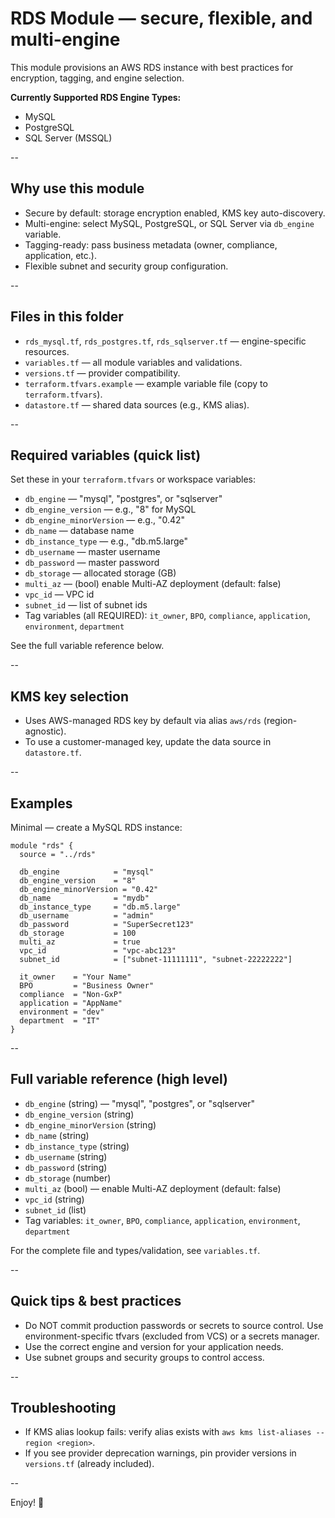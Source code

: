 # RDS Module — secure, flexible, and multi-engine


This module provisions an AWS RDS instance with best practices for encryption, tagging, and engine selection.

**Currently Supported RDS Engine Types:**

- MySQL
- PostgreSQL
- SQL Server (MSSQL)


--

## Why use this module

- Secure by default: storage encryption enabled, KMS key auto-discovery.
- Multi-engine: select MySQL, PostgreSQL, or SQL Server via `db_engine` variable.
- Tagging-ready: pass business metadata (owner, compliance, application, etc.).
- Flexible subnet and security group configuration.

--

## Files in this folder

- `rds_mysql.tf`, `rds_postgres.tf`, `rds_sqlserver.tf` — engine-specific resources.
- `variables.tf` — all module variables and validations.
- `versions.tf` — provider compatibility.
- `terraform.tfvars.example` — example variable file (copy to `terraform.tfvars`).
- `datastore.tf` — shared data sources (e.g., KMS alias).

--

## Required variables (quick list)


Set these in your `terraform.tfvars` or workspace variables:

- `db_engine` — "mysql", "postgres", or "sqlserver"
- `db_engine_version` — e.g., "8" for MySQL
- `db_engine_minorVersion` — e.g., "0.42"
- `db_name` — database name
- `db_instance_type` — e.g., "db.m5.large"
- `db_username` — master username
- `db_password` — master password
- `db_storage` — allocated storage (GB)
- `multi_az` — (bool) enable Multi-AZ deployment (default: false)
- `vpc_id` — VPC id
- `subnet_id` — list of subnet ids
- Tag variables (all REQUIRED): `it_owner`, `BPO`, `compliance`, `application`, `environment`, `department`

See the full variable reference below.

--

## KMS key selection

- Uses AWS-managed RDS key by default via alias `aws/rds` (region-agnostic).
- To use a customer-managed key, update the data source in `datastore.tf`.

--

## Examples

Minimal — create a MySQL RDS instance:

```hcl
module "rds" {
  source = "../rds"

  db_engine            = "mysql"
  db_engine_version    = "8"
  db_engine_minorVersion = "0.42"
  db_name              = "mydb"
  db_instance_type     = "db.m5.large"
  db_username          = "admin"
  db_password          = "SuperSecret123"
  db_storage           = 100
  multi_az             = true
  vpc_id               = "vpc-abc123"
  subnet_id            = ["subnet-11111111", "subnet-22222222"]

  it_owner    = "Your Name"
  BPO         = "Business Owner"
  compliance  = "Non-GxP"
  application = "AppName"
  environment = "dev"
  department  = "IT"
}
```

--

## Full variable reference (high level)

- `db_engine` (string) — "mysql", "postgres", or "sqlserver"
- `db_engine_version` (string)
- `db_engine_minorVersion` (string)
- `db_name` (string)
- `db_instance_type` (string)
- `db_username` (string)
- `db_password` (string)
- `db_storage` (number)
- `multi_az` (bool) — enable Multi-AZ deployment (default: false)
- `vpc_id` (string)
- `subnet_id` (list)
- Tag variables: `it_owner`, `BPO`, `compliance`, `application`, `environment`, `department`

For the complete file and types/validation, see `variables.tf`.

--

## Quick tips & best practices

- Do NOT commit production passwords or secrets to source control. Use environment-specific tfvars (excluded from VCS) or a secrets manager.
- Use the correct engine and version for your application needs.
- Use subnet groups and security groups to control access.

--

## Troubleshooting

- If KMS alias lookup fails: verify alias exists with `aws kms list-aliases --region <region>`.
- If you see provider deprecation warnings, pin provider versions in `versions.tf` (already included).

--

Enjoy! 🎉
